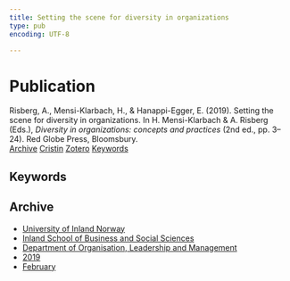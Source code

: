 ```yaml
---
title: Setting the scene for diversity in organizations
type: pub
encoding: UTF-8

---
```

<h1>Publication</h1>
<article id="csl-bib-container-8YA9PCLZ" class="csl-bib-container">
  <div class="csl-bib-body"> <div class="csl-entry">Risberg, A., Mensi-Klarbach, H., &#38; Hanappi-Egger, E. (2019). Setting the scene for diversity in organizations. In H. Mensi-Klarbach &#38; A. Risberg (Eds.), <i>Diversity in organizations: concepts and practices</i> (2nd ed., pp. 3–24). Red Globe Press, Bloomsbury.</div> </div>
  <div class="csl-bib-buttons">
    <a href="#taxonomy-article-8YA9PCLZ" alt="archive" class="csl-bib-button">Archive</a>
    <a href="https://app.cristin.no/results/show.jsf?id=1674036" alt="Cristin" class="csl-bib-button">Cristin</a>
    <a href="http://zotero.org/groups/5881554/items/8YA9PCLZ" alt="Zotero" class="csl-bib-button">Zotero</a>
    <a href="#keywords-article-8YA9PCLZ" alt="keywords" class="csl-bib-button">Keywords</a>
  </div>
  <div id="csl-bib-meta-container-8YA9PCLZ"></div>
</article>
<div id="csl-bib-meta-8YA9PCLZ" class="csl-bib-meta">
  <article id="keywords-article-8YA9PCLZ" class="keywords-article">
    <h1>Keywords</h1>
    
  </article>
  <article id="taxonomy-article-8YA9PCLZ" class="taxonomy-article">
    <h1>Archive</h1>
    <ul>
      <li>
        <a href="/en/archive/?key=3DCRN523">University of Inland Norway</a>
      </li>
      <li>
        <a href="/en/archive/?key=DU8Q9LN9">Inland School of Business and Social Sciences</a>
      </li>
      <li>
        <a href="/en/archive/?key=4LUWR3ZM">Department of Organisation, Leadership and Management</a>
      </li>
      <li>
        <a href="/en/archive/?key=7GQPC2L9">2019</a>
      </li>
      <li>
        <a href="/en/archive/?key=SDDYFJAM">February</a>
      </li>
    </ul>
  </article>
</div>

